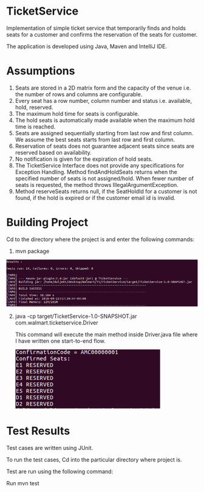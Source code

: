 # TicketService
Implementation of simple ticket service that temporarily finds and holds seats for a customer and confirms the reservation of the seats for customer.

The application is developed using Java, Maven and IntelliJ IDE.

# Assumptions
1. Seats are stored in a 2D matrix form and the capacity of the venue i.e. the number of rows and columns are configurable.
2. Every seat has a row number, column number and status i.e. available, hold, reserved.
3. The maximum hold time for seats is configurable.
4. The hold seats is automatically made available when the maximum hold time is reached.
5. Seats are assigned sequentially starting from last row and first column. We assume the best seats starts from last row and    first column. 
6. Reservation of seats does not guarantee adjacent seats since seats are reserved based on availability.
7. No notification is given for the expiration of hold seats.
8. The TicketService Interface does not provide any specifications for Exception Handling. Method findAndHoldSeats returns      when the specified number of seats is not assigned/hold. When fewer number of seats is requested, the method throws          IllegalArgumentException. 
9. Method reserveSeats returns null, if the SeatHoldId for a customer is not found, if the hold is expired or if the customer    email id is invalid.


# Building Project
Cd to the directory where the project is and enter the following commands:
1. mvn package

![BuildSuccess](https://github.com/kaushaldaljeet/TicketService/blob/master/images/Build_sucess.png)

2. java -cp target/TicketService-1.0-SNAPSHOT.jar com.walmart.ticketservice.Driver 

   This command will execute the main method inside Driver.java file where I have written one start-to-end flow.
   
   ![DriverExecution](https://github.com/kaushaldaljeet/TicketService/blob/master/images/Main.png)



# Test Results
Test cases are written using JUnit.

To run the test cases, Cd into the particular directory where project is.

Test are run using the following command:

Run mvn test



